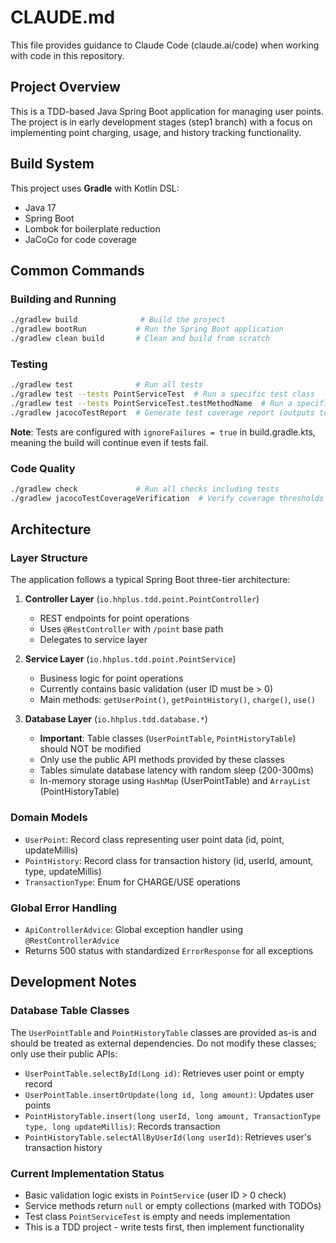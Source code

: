 # CLAUDE.md

This file provides guidance to Claude Code (claude.ai/code) when working with code in this repository.

## Project Overview

This is a TDD-based Java Spring Boot application for managing user points. The project is in early development stages (step1 branch) with a focus on implementing point charging, usage, and history tracking functionality.

## Build System

This project uses **Gradle** with Kotlin DSL:
- Java 17
- Spring Boot
- Lombok for boilerplate reduction
- JaCoCo for code coverage

## Common Commands

### Building and Running
```bash
./gradlew build              # Build the project
./gradlew bootRun           # Run the Spring Boot application
./gradlew clean build       # Clean and build from scratch
```

### Testing
```bash
./gradlew test              # Run all tests
./gradlew test --tests PointServiceTest  # Run a specific test class
./gradlew test --tests PointServiceTest.testMethodName  # Run a specific test method
./gradlew jacocoTestReport  # Generate test coverage report (outputs to build/reports/jacoco/test/html)
```

**Note**: Tests are configured with `ignoreFailures = true` in build.gradle.kts, meaning the build will continue even if tests fail.

### Code Quality
```bash
./gradlew check             # Run all checks including tests
./gradlew jacocoTestCoverageVerification  # Verify coverage thresholds
```

## Architecture

### Layer Structure
The application follows a typical Spring Boot three-tier architecture:

1. **Controller Layer** (`io.hhplus.tdd.point.PointController`)
   - REST endpoints for point operations
   - Uses `@RestController` with `/point` base path
   - Delegates to service layer

2. **Service Layer** (`io.hhplus.tdd.point.PointService`)
   - Business logic for point operations
   - Currently contains basic validation (user ID must be > 0)
   - Main methods: `getUserPoint()`, `getPointHistory()`, `charge()`, `use()`

3. **Database Layer** (`io.hhplus.tdd.database.*`)
   - **Important**: Table classes (`UserPointTable`, `PointHistoryTable`) should NOT be modified
   - Only use the public API methods provided by these classes
   - Tables simulate database latency with random sleep (200-300ms)
   - In-memory storage using `HashMap` (UserPointTable) and `ArrayList` (PointHistoryTable)

### Domain Models
- `UserPoint`: Record class representing user point data (id, point, updateMillis)
- `PointHistory`: Record class for transaction history (id, userId, amount, type, updateMillis)
- `TransactionType`: Enum for CHARGE/USE operations

### Global Error Handling
- `ApiControllerAdvice`: Global exception handler using `@RestControllerAdvice`
- Returns 500 status with standardized `ErrorResponse` for all exceptions

## Development Notes

### Database Table Classes
The `UserPointTable` and `PointHistoryTable` classes are provided as-is and should be treated as external dependencies. Do not modify these classes; only use their public APIs:
- `UserPointTable.selectById(Long id)`: Retrieves user point or empty record
- `UserPointTable.insertOrUpdate(long id, long amount)`: Updates user points
- `PointHistoryTable.insert(long userId, long amount, TransactionType type, long updateMillis)`: Records transaction
- `PointHistoryTable.selectAllByUserId(long userId)`: Retrieves user's transaction history

### Current Implementation Status
- Basic validation logic exists in `PointService` (user ID > 0 check)
- Service methods return `null` or empty collections (marked with TODOs)
- Test class `PointServiceTest` is empty and needs implementation
- This is a TDD project - write tests first, then implement functionality
